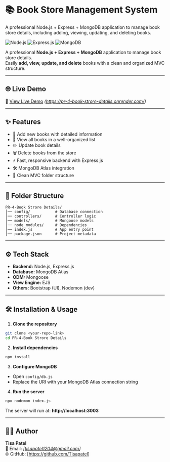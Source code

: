 # 📚 Book Store Management System

A professional Node.js + Express + MongoDB application to manage book store details, including adding, viewing, updating, and deleting books.

![Node.js](https://img.shields.io/badge/Node.js-18.x-brightgreen?logo=node.js)
![Express.js](https://img.shields.io/badge/Express.js-4.x-lightgrey?logo=express)
![MongoDB](https://img.shields.io/badge/MongoDB-Atlas-green?logo=mongodb)


A professional **Node.js + Express + MongoDB** application to manage book store details.  
Easily **add, view, update, and delete** books with a clean and organized MVC structure.

---

## 🌐 Live Demo
🔗 [View Live Demo](#) *(https://pr-4-book-strore-details.onrender.com/)*

---

## ✨ Features
- 📖 Add new books with detailed information
- 📑 View all books in a well-organized list
- ✏️ Update book details
- 🗑 Delete books from the store
- ⚡ Fast, responsive backend with Express.js
- 🛠 MongoDB Atlas integration
- 📂 Clean MVC folder structure

---

## 📂 Folder Structure
```
PR-4-Book Strore Details/
│── config/           # Database connection
│── controllers/      # Controller logic
│── models/           # Mongoose models
│── node_modules/     # Dependencies
│── index.js          # App entry point
│── package.json      # Project metadata
```

---

## ⚙️ Tech Stack
- **Backend:** Node.js, Express.js
- **Database:** MongoDB Atlas
- **ODM:** Mongoose
- **View Engine:** EJS
- **Others:** Bootstrap (UI), Nodemon (dev)

---

## 🛠 Installation & Usage

1. **Clone the repository**
```bash
git clone <your-repo-link>
cd PR-4-Book Strore Details
```

2. **Install dependencies**
```bash
npm install
```

3. **Configure MongoDB**
- Open `config/db.js`
- Replace the URI with your MongoDB Atlas connection string

4. **Run the server**
```bash
npx nodemon index.js
```
The server will run at: **http://localhost:3003**

---


## 👩‍💻 Author
**Tisa Patel**  
📧 Email: *[tisapatel1204@gmail.com]*  
🌐 GitHub: [https://github.com/Tisapatel]
